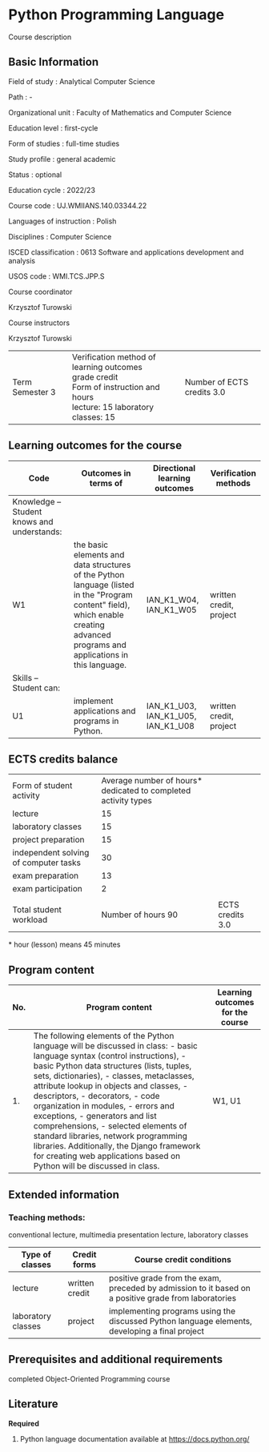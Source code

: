 # Python Programming Language

Course description

## Basic Information

Field of study
:   Analytical Computer Science

Path
:   -

Organizational unit
:   Faculty of Mathematics and Computer Science

Education level
:   first-cycle

Form of studies
:   full-time studies

Study profile
:   general academic

Status
:   optional

Education cycle
:   2022/23

Course code
:   UJ.WMIIANS.140.03344.22

Languages of instruction
:   Polish

Disciplines
:   Computer Science

ISCED classification
:   0613 Software and applications development and analysis

USOS code
:   WMI.TCS.JPP.S

Course coordinator

Krzysztof Turowski

Course instructors

Krzysztof Turowski

|  |  |  |
| --- | --- | --- |
| Term  Semester 3 | Verification method of learning outcomes <br/> grade credit <br/> Form of instruction and hours  <br/> lecture: 15   laboratory classes: 15 | Number of ECTS credits  3.0 |

## Learning outcomes for the course

| Code | Outcomes in terms of | Directional learning outcomes | Verification methods |
| --- | --- | --- | --- |
| Knowledge – Student knows and understands: | | | |
| W1 | the basic elements and data structures of the Python language (listed in the "Program content" field), which enable creating advanced programs and applications in this language. | IAN\_K1\_W04,   IAN\_K1\_W05 | written credit, project |
| Skills – Student can: | | | |
| U1 | implement applications and programs in Python. | IAN\_K1\_U03,   IAN\_K1\_U05,   IAN\_K1\_U08 | written credit, project |

## ECTS credits balance

|  |  |  |
| --- | --- | --- |
| Form of student activity | Average number of hours\* dedicated to completed activity types | |
| lecture | 15 | |
| laboratory classes | 15 | |
| project preparation | 15 | |
| independent solving of computer tasks | 30 | |
| exam preparation | 13 | |
| exam participation | 2 | |
|  | | |
| Total student workload | Number of hours  90 | ECTS credits  3.0 |

\* hour (lesson) means 45 minutes

## Program content

| No. | Program content | Learning outcomes for the course |
| --- | --- | --- |
| 1. | The following elements of the Python language will be discussed in class:  - basic language syntax (control instructions),  - basic Python data structures (lists, tuples, sets, dictionaries),  - classes, metaclasses, attribute lookup in objects and classes,  - descriptors,  - decorators,  - code organization in modules,  - errors and exceptions,  - generators and list comprehensions,  - selected elements of standard libraries, network programming libraries.    Additionally, the Django framework for creating web applications based on Python will be discussed in class. | W1,   U1 |

## Extended information

### Teaching methods:

conventional lecture, multimedia presentation lecture, laboratory classes

| Type of classes | Credit forms | Course credit conditions |
| --- | --- | --- |
| lecture | written credit | positive grade from the exam, preceded by admission to it based on a positive grade from laboratories |
| laboratory classes | project | implementing programs using the discussed Python language elements, developing a final project |

## Prerequisites and additional requirements

completed Object-Oriented Programming course

## Literature

**Required** 

1. Python language documentation available at https://docs.python.org/